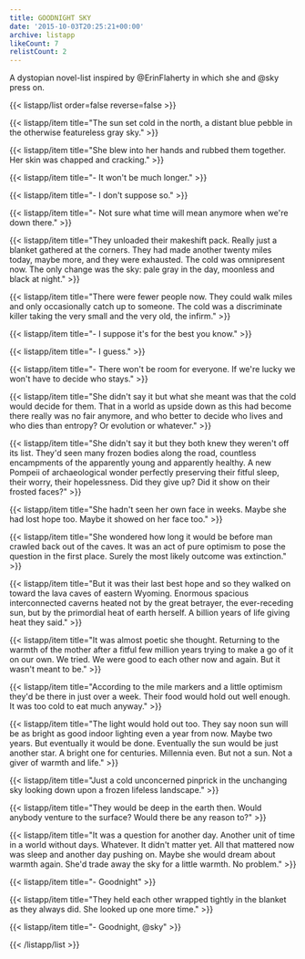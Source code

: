 ```yaml
---
title: GOODNIGHT SKY
date: '2015-10-03T20:25:21+00:00'
archive: listapp
likeCount: 7
relistCount: 2
---
```


A dystopian novel-list inspired by @ErinFlaherty in which she and @sky press on.

{{< listapp/list order=false reverse=false >}}

   {{< listapp/item title="The sun set cold in the north, a distant blue pebble in the otherwise featureless gray sky." >}}

   {{< listapp/item title="She blew into her hands and rubbed them together. Her skin was chapped and cracking." >}}

   {{< listapp/item title="- It won't be much longer." >}}

   {{< listapp/item title="- I don't suppose so." >}}

   {{< listapp/item title="- Not sure what time will mean anymore when we're down there." >}}

   {{< listapp/item title="They unloaded their makeshift pack. Really just a blanket gathered at the corners. They had made another twenty miles today, maybe more, and they were exhausted. The cold was omnipresent now. The only change was the sky: pale gray in the day, moonless and black at night." >}}

   {{< listapp/item title="There were fewer people now. They could walk miles and only occasionally catch up to someone. The cold was a discriminate killer taking the very small and the very old, the infirm." >}}

   {{< listapp/item title="- I suppose it's for the best you know." >}}

   {{< listapp/item title="- I guess." >}}

   {{< listapp/item title="- There won't be room for everyone. If we're lucky we won't have to decide who stays." >}}

   {{< listapp/item title="She didn't say it but what she meant was that the cold would decide for them. That in a world as upside down as this had become there really was no fair anymore, and who better to decide who lives and who dies than entropy? Or evolution or whatever." >}}

   {{< listapp/item title="She didn't say it but they both knew they weren't off its list. They'd seen many frozen bodies along the road, countless encampments of the apparently young and apparently healthy. A new Pompeii of archaeological wonder perfectly preserving their fitful sleep, their worry, their hopelessness. Did they give up? Did it show on their frosted faces?" >}}

   {{< listapp/item title="She hadn't seen her own face in weeks. Maybe she had lost hope too. Maybe it showed on her face too." >}}

   {{< listapp/item title="She wondered how long it would be before man crawled back out of the caves. It was an act of pure optimism to pose the question in the first place. Surely the most likely outcome was extinction." >}}

   {{< listapp/item title="But it was their last best hope and so they walked on toward the lava caves of eastern Wyoming. Enormous spacious interconnected caverns heated not by the great betrayer, the ever-receding sun, but by the primordial heat of earth herself. A billion years of life giving heat they said." >}}

   {{< listapp/item title="It was almost poetic she thought. Returning to the warmth of the mother after a fitful few million years trying to make a go of it on our own. We tried. We were good to each other now and again. But it wasn't meant to be." >}}

   {{< listapp/item title="According to the mile markers and a little optimism they'd be there in just over a week. Their food would hold out well enough. It was too cold to eat much anyway." >}}

   {{< listapp/item title="The light would hold out too. They say noon sun will be as bright as good indoor lighting even a year from now. Maybe two years. But eventually it would be done. Eventually the sun would be just another star. A bright one for centuries. Millennia even. But not a sun. Not a giver of warmth and life." >}}

   {{< listapp/item title="Just a cold unconcerned pinprick in the unchanging sky looking down upon a frozen lifeless landscape." >}}

   {{< listapp/item title="They would be deep in the earth then. Would anybody venture to the surface? Would there be any reason to?" >}}

   {{< listapp/item title="It was a question for another day. Another unit of time in a world without days. Whatever. It didn't matter yet. All that mattered now was sleep and another day pushing on. Maybe she would dream about warmth again. She'd trade away the sky for a little warmth. No problem." >}}

   {{< listapp/item title="- Goodnight" >}}

   {{< listapp/item title="They held each other wrapped tightly in the blanket as they always did. She looked up one more time." >}}

   {{< listapp/item title="- Goodnight, @sky" >}}

{{< /listapp/list >}}
